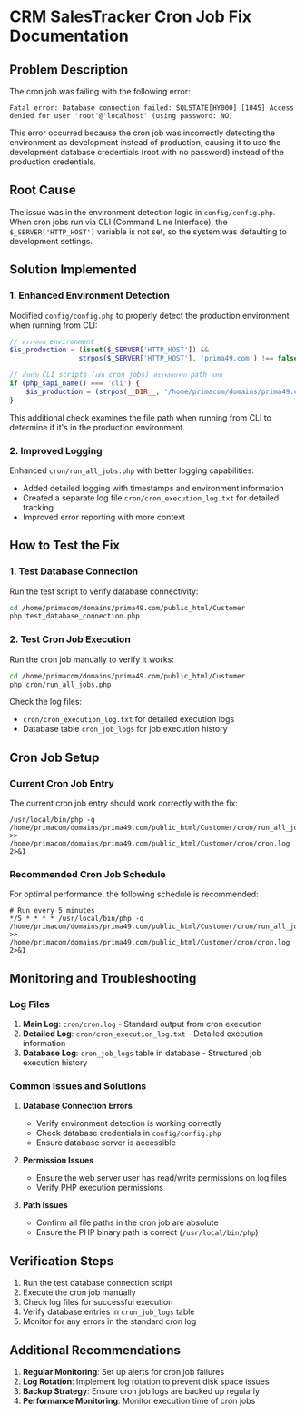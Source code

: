 # CRM SalesTracker Cron Job Fix Documentation

## Problem Description

The cron job was failing with the following error:
```
Fatal error: Database connection failed: SQLSTATE[HY000] [1045] Access denied for user 'root'@'localhost' (using password: NO)
```

This error occurred because the cron job was incorrectly detecting the environment as development instead of production, causing it to use the development database credentials (root with no password) instead of the production credentials.

## Root Cause

The issue was in the environment detection logic in `config/config.php`. When cron jobs run via CLI (Command Line Interface), the `$_SERVER['HTTP_HOST']` variable is not set, so the system was defaulting to development settings.

## Solution Implemented

### 1. Enhanced Environment Detection

Modified `config/config.php` to properly detect the production environment when running from CLI:

```php
// ตรวจสอบ environment
$is_production = (isset($_SERVER['HTTP_HOST']) && 
                 strpos($_SERVER['HTTP_HOST'], 'prima49.com') !== false);

// สำหรับ CLI scripts (เช่น cron jobs) ตรวจสอบจาก path แทน
if (php_sapi_name() === 'cli') {
    $is_production = (strpos(__DIR__, '/home/primacom/domains/prima49.com/') !== false);
}
```

This additional check examines the file path when running from CLI to determine if it's in the production environment.

### 2. Improved Logging

Enhanced `cron/run_all_jobs.php` with better logging capabilities:

- Added detailed logging with timestamps and environment information
- Created a separate log file `cron/cron_execution_log.txt` for detailed tracking
- Improved error reporting with more context

## How to Test the Fix

### 1. Test Database Connection

Run the test script to verify database connectivity:
```bash
cd /home/primacom/domains/prima49.com/public_html/Customer
php test_database_connection.php
```

### 2. Test Cron Job Execution

Run the cron job manually to verify it works:
```bash
cd /home/primacom/domains/prima49.com/public_html/Customer
php cron/run_all_jobs.php
```

Check the log files:
- `cron/cron_execution_log.txt` for detailed execution logs
- Database table `cron_job_logs` for job execution history

## Cron Job Setup

### Current Cron Job Entry

The current cron job entry should work correctly with the fix:
```
/usr/local/bin/php -q /home/primacom/domains/prima49.com/public_html/Customer/cron/run_all_jobs.php >> /home/primacom/domains/prima49.com/public_html/Customer/cron/cron.log 2>&1
```

### Recommended Cron Job Schedule

For optimal performance, the following schedule is recommended:
```
# Run every 5 minutes
*/5 * * * * /usr/local/bin/php -q /home/primacom/domains/prima49.com/public_html/Customer/cron/run_all_jobs.php >> /home/primacom/domains/prima49.com/public_html/Customer/cron/cron.log 2>&1
```

## Monitoring and Troubleshooting

### Log Files

1. **Main Log**: `cron/cron.log` - Standard output from cron execution
2. **Detailed Log**: `cron/cron_execution_log.txt` - Detailed execution information
3. **Database Log**: `cron_job_logs` table in database - Structured job execution history

### Common Issues and Solutions

1. **Database Connection Errors**
   - Verify environment detection is working correctly
   - Check database credentials in `config/config.php`
   - Ensure database server is accessible

2. **Permission Issues**
   - Ensure the web server user has read/write permissions on log files
   - Verify PHP execution permissions

3. **Path Issues**
   - Confirm all file paths in the cron job are absolute
   - Ensure the PHP binary path is correct (`/usr/local/bin/php`)

## Verification Steps

1. Run the test database connection script
2. Execute the cron job manually
3. Check log files for successful execution
4. Verify database entries in `cron_job_logs` table
5. Monitor for any errors in the standard cron log

## Additional Recommendations

1. **Regular Monitoring**: Set up alerts for cron job failures
2. **Log Rotation**: Implement log rotation to prevent disk space issues
3. **Backup Strategy**: Ensure cron job logs are backed up regularly
4. **Performance Monitoring**: Monitor execution time of cron jobs